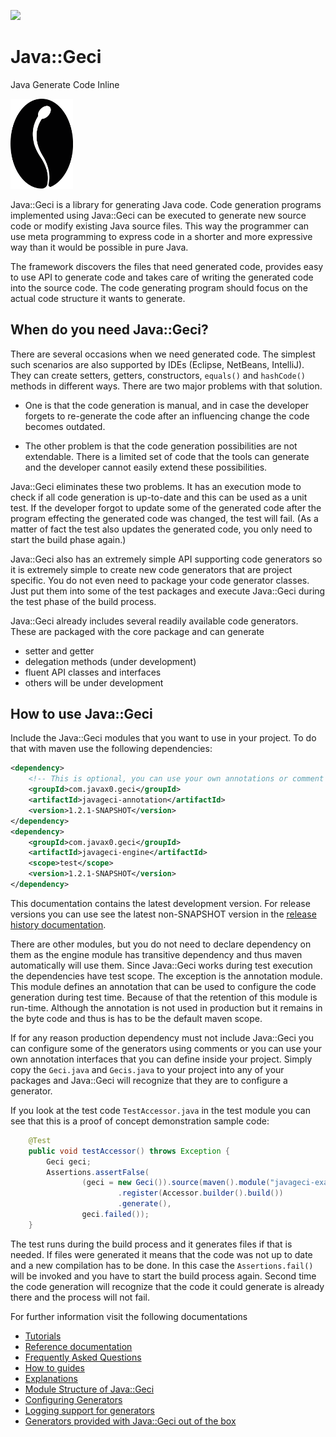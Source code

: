 <a href="https://travis-ci.com/verhas/javageci"><img src="https://api.travis-ci.org/verhas/javageci.svg?branch=master" border="0"/></a>

# Java::Geci

Java Generate Code Inline

<img src="images/logo.svg" width="100px"/>

Java::Geci is a library for generating Java code. Code generation programs
implemented using Java::Geci can be executed to generate new source code
or modify existing Java source files. This way the programmer can use
meta programming to express code in a shorter and more expressive way
than it would be possible in pure Java.

The framework discovers the files that need generated code, provides
easy to use API to generate code and takes care of writing the generated
code into the source code. The code generating program should focus on
the actual code structure it wants to generate.

## When do you need Java::Geci?

There are several occasions when we need generated code. The simplest
such scenarios are also supported by IDEs (Eclipse, NetBeans,
IntelliJ). They can create setters, getters, constructors, `equals()`
and `hashCode()` methods in different ways. There are two major problems
with that solution.

* One is that the code generation is manual, and in case the developer
  forgets to re-generate the code after an influencing change the code
  becomes outdated.

* The other problem is that the code generation possibilities are not
  extendable. There is a limited set of code that the tools can generate
  and the developer cannot easily extend these possibilities. 

Java::Geci eliminates these two problems. It has an execution mode to
check if all code generation is up-to-date and this can be used as a
unit test. If the developer forgot to update some of the generated code
after the program effecting the generated code was changed, the test
will fail. (As a matter of fact the test also updates the generated
code, you only need to start the build phase again.)

Java::Geci also has an extremely simple API supporting code generators
so it is extremely simple to create new code generators that are project
specific. You do not even need to package your code generator classes.
Just put them into some of the test packages and execute Java::Geci
during the test phase of the build process.

Java::Geci already includes several readily available code generators.
These are packaged with the core package and can generate

* setter and getter
* delegation methods (under development)
* fluent API classes and interfaces
* others will be under development

## How to use Java::Geci

Include the Java::Geci modules that you want to use in your project.
To do that with maven use the following dependencies:

```xml
<dependency>
    <!-- This is optional, you can use your own annotations or comment config -->
    <groupId>com.javax0.geci</groupId>
    <artifactId>javageci-annotation</artifactId>
    <version>1.2.1-SNAPSHOT</version>
</dependency>
<dependency>
    <groupId>com.javax0.geci</groupId>
    <artifactId>javageci-engine</artifactId>
    <scope>test</scope>
    <version>1.2.1-SNAPSHOT</version>
</dependency>
```

This documentation contains the latest development version. For release
versions you can use see the latest non-SNAPSHOT version in the [release
history documentation](RELEASE.md).

There are other modules, but you do not need to declare dependency on
them as the engine module has transitive dependency and thus maven
automatically will use them. Since Java::Geci works during test
execution the dependencies have test scope. The exception is the
annotation module. This module defines an annotation that can be used to
configure the code generation during test time. Because of that the
retention of this module is run-time. Although the annotation is not
used in production but it remains in the byte code and thus is has to be
the default maven scope.

If for any reason production dependency must not include Java::Geci you
can configure some of the generators using comments or you can use your
own annotation interfaces that you can define inside your project.
Simply copy the `Geci.java` and `Gecis.java` to your project into any of
your packages and Java::Geci will recognize that they are to configure a
generator.

If you look at the test code `TestAccessor.java` in the test module you
can see that this is a proof of concept demonstration sample code:

<!-- snip TestAccessor -->
```java
    @Test
    public void testAccessor() throws Exception {
        Geci geci;
        Assertions.assertFalse(
                (geci = new Geci()).source(maven().module("javageci-examples").mainSource())
                        .register(Accessor.builder().build())
                        .generate(),
                geci.failed());
    }
```

The test runs during the build process and it generates files if that is
needed. If files were generated it means that the code was not up to
date and a new compilation has to be done. In this case the
`Assertions.fail()` will be invoked and you have to start the build
process again. Second time the code generation will recognize that the
code it could generate is already there and the process will not fail.

For further information visit the following documentations

* [Tutorials](TUTORIAL.md)
* [Reference documentation](REFERENCE.md)
* [Frequently Asked Questions](FAQ.md)
* [How to guides](HOWTO.md)
* [Explanations](EXPLANATION.md)
* [Module Structure of Java::Geci](MODULES.md)
* [Configuring Generators](CONFIGURATION.md)
* [Logging support for generators](LOGGING.md)
* [Generators provided with Java::Geci out of the box](GENERATORS.md)
